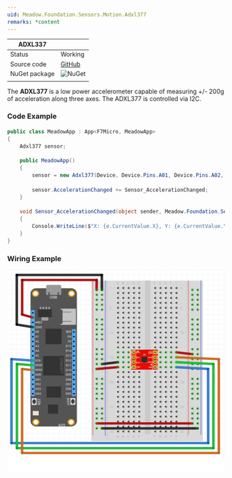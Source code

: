 ```yaml
---
uid: Meadow.Foundation.Sensors.Motion.Adxl377
remarks: *content
---
```


| ADXL337       |             |
|---------------|-------------|
| Status        | Working     |
| Source code   | [GitHub](https://github.com/WildernessLabs/Meadow.Foundation/tree/master/Source/Meadow.Foundation.Peripherals/Sensors.Motion.Adxl337) |
| NuGet package | ![NuGet](https://img.shields.io/nuget/v/Meadow.Foundation.Sensors.Motion.Adxl337.svg?label=NuGet) |
| | |

The **ADXL377** is a low power accelerometer capable of measuring +/- 200g of acceleration along three axes. The ADXL377 is controlled via I2C.

### Code Example

```csharp
public class MeadowApp : App<F7Micro, MeadowApp>
{
    Adxl377 sensor;

    public MeadowApp()
    {
        sensor = new Adxl377(Device, Device.Pins.A01, Device.Pins.A02, Device.Pins.A03, 500);

        sensor.AccelerationChanged += Sensor_AccelerationChanged;
    }

    void Sensor_AccelerationChanged(object sender, Meadow.Foundation.Sensors.SensorVectorEventArgs e)
    {
        Console.WriteLine($"X: {e.CurrentValue.X}, Y: {e.CurrentValue.Y}, Z: {e.CurrentValue.Z}");
    }
}
```

### Wiring Example

![](../../API_Assets/Meadow.Foundation.Sensors.Motion.Adxl377/Adxl377_Fritzing.svg)